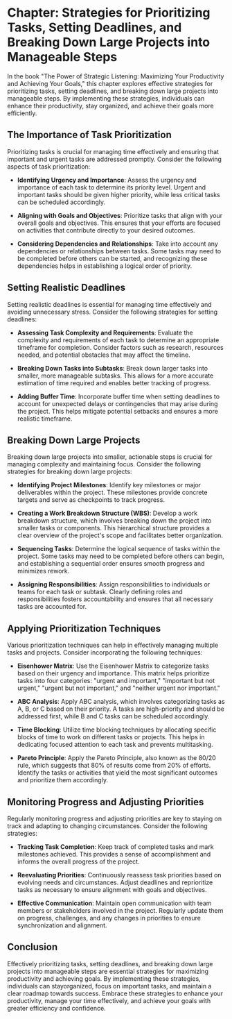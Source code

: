 Chapter: Strategies for Prioritizing Tasks, Setting Deadlines, and Breaking Down Large Projects into Manageable Steps
=====================================================================================================================

In the book "The Power of Strategic Listening: Maximizing Your Productivity and Achieving Your Goals," this chapter explores effective strategies for prioritizing tasks, setting deadlines, and breaking down large projects into manageable steps. By implementing these strategies, individuals can enhance their productivity, stay organized, and achieve their goals more efficiently.

The Importance of Task Prioritization
-------------------------------------

Prioritizing tasks is crucial for managing time effectively and ensuring that important and urgent tasks are addressed promptly. Consider the following aspects of task prioritization:

* **Identifying Urgency and Importance**: Assess the urgency and importance of each task to determine its priority level. Urgent and important tasks should be given higher priority, while less critical tasks can be scheduled accordingly.

* **Aligning with Goals and Objectives**: Prioritize tasks that align with your overall goals and objectives. This ensures that your efforts are focused on activities that contribute directly to your desired outcomes.

* **Considering Dependencies and Relationships**: Take into account any dependencies or relationships between tasks. Some tasks may need to be completed before others can be started, and recognizing these dependencies helps in establishing a logical order of priority.

Setting Realistic Deadlines
---------------------------

Setting realistic deadlines is essential for managing time effectively and avoiding unnecessary stress. Consider the following strategies for setting deadlines:

* **Assessing Task Complexity and Requirements**: Evaluate the complexity and requirements of each task to determine an appropriate timeframe for completion. Consider factors such as research, resources needed, and potential obstacles that may affect the timeline.

* **Breaking Down Tasks into Subtasks**: Break down larger tasks into smaller, more manageable subtasks. This allows for a more accurate estimation of time required and enables better tracking of progress.

* **Adding Buffer Time**: Incorporate buffer time when setting deadlines to account for unexpected delays or contingencies that may arise during the project. This helps mitigate potential setbacks and ensures a more realistic timeframe.

Breaking Down Large Projects
----------------------------

Breaking down large projects into smaller, actionable steps is crucial for managing complexity and maintaining focus. Consider the following strategies for breaking down large projects:

* **Identifying Project Milestones**: Identify key milestones or major deliverables within the project. These milestones provide concrete targets and serve as checkpoints to track progress.

* **Creating a Work Breakdown Structure (WBS)**: Develop a work breakdown structure, which involves breaking down the project into smaller tasks or components. This hierarchical structure provides a clear overview of the project's scope and facilitates better organization.

* **Sequencing Tasks**: Determine the logical sequence of tasks within the project. Some tasks may need to be completed before others can begin, and establishing a sequential order ensures smooth progress and minimizes rework.

* **Assigning Responsibilities**: Assign responsibilities to individuals or teams for each task or subtask. Clearly defining roles and responsibilities fosters accountability and ensures that all necessary tasks are accounted for.

Applying Prioritization Techniques
----------------------------------

Various prioritization techniques can help in effectively managing multiple tasks and projects. Consider incorporating the following techniques:

* **Eisenhower Matrix**: Use the Eisenhower Matrix to categorize tasks based on their urgency and importance. This matrix helps prioritize tasks into four categories: "urgent and important," "important but not urgent," "urgent but not important," and "neither urgent nor important."

* **ABC Analysis**: Apply ABC analysis, which involves categorizing tasks as A, B, or C based on their priority. A tasks are high-priority and should be addressed first, while B and C tasks can be scheduled accordingly.

* **Time Blocking**: Utilize time blocking techniques by allocating specific blocks of time to work on different tasks or projects. This helps in dedicating focused attention to each task and prevents multitasking.

* **Pareto Principle**: Apply the Pareto Principle, also known as the 80/20 rule, which suggests that 80% of results come from 20% of efforts. Identify the tasks or activities that yield the most significant outcomes and prioritize them accordingly.

Monitoring Progress and Adjusting Priorities
--------------------------------------------

Regularly monitoring progress and adjusting priorities are key to staying on track and adapting to changing circumstances. Consider the following strategies:

* **Tracking Task Completion**: Keep track of completed tasks and mark milestones achieved. This provides a sense of accomplishment and informs the overall progress of the project.

* **Reevaluating Priorities**: Continuously reassess task priorities based on evolving needs and circumstances. Adjust deadlines and reprioritize tasks as necessary to ensure alignment with goals and objectives.

* **Effective Communication**: Maintain open communication with team members or stakeholders involved in the project. Regularly update them on progress, challenges, and any changes in priorities to ensure synchronization and alignment.

Conclusion
----------

Effectively prioritizing tasks, setting deadlines, and breaking down large projects into manageable steps are essential strategies for maximizing productivity and achieving goals. By implementing these strategies, individuals can stayorganized, focus on important tasks, and maintain a clear roadmap towards success. Embrace these strategies to enhance your productivity, manage your time effectively, and achieve your goals with greater efficiency and confidence.
